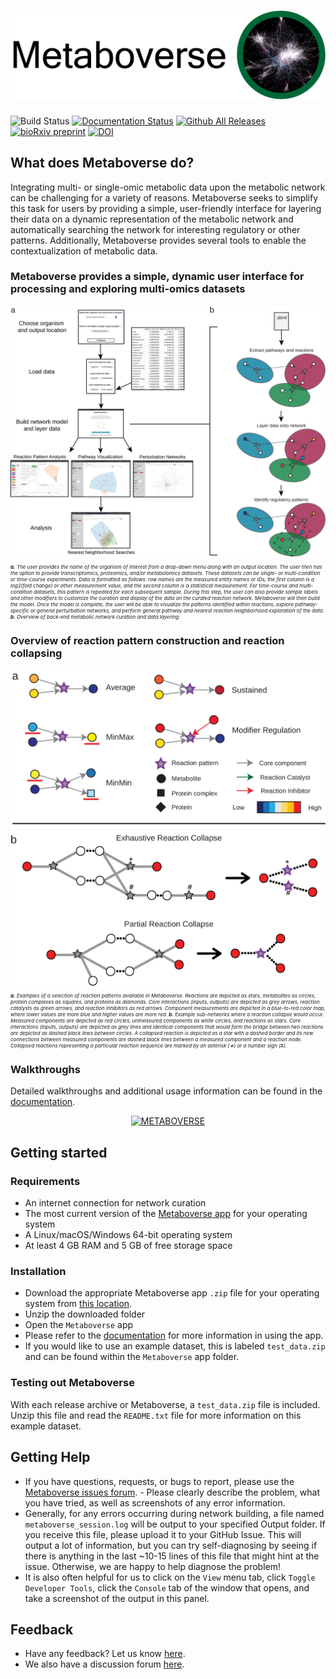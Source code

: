 # ![Metaboverse](https://raw.githubusercontent.com/Metaboverse/Metaboverse/master/docs/content/images/png/metaboverse_banner.png)

![Build Status](https://github.com/Metaboverse/Metaboverse/workflows/build/badge.svg)
[![Documentation Status](https://readthedocs.org/projects/metaboverse/badge/?version=latest)](https://metaboverse.readthedocs.io/en/latest/?badge=latest)
[![Github All Releases](https://img.shields.io/github/downloads/Metaboverse/Metaboverse/total.svg)](https://github.com/Metaboverse/Metaboverse/releases/)
[![bioRxiv preprint](https://img.shields.io/badge/bioRxiv-10.1101%2F2020.06.25.171850-BF2636)](https://www.biorxiv.org/content/10.1101/2020.06.25.171850)
[![DOI](https://zenodo.org/badge/203264184.svg)](https://zenodo.org/badge/latestdoi/203264184)

## What does Metaboverse do?
Integrating multi- or single-omic metabolic data upon the metabolic network can be challenging for a variety of reasons. Metaboverse seeks to simplify this task for users by providing a simple, user-friendly interface for layering their data on a dynamic representation of the metabolic network and automatically searching the network for interesting regulatory or other patterns. Additionally, Metaboverse provides several tools to enable the contextualization of metabolic data.

### Metaboverse provides a simple, dynamic user interface for processing and exploring multi-omics datasets

<div align="center">

<img src="docs/content/images/fig_1-metaboverse_overview.svg" alt="Metaboverse overview figure" width="800"/>   

</div> 

<div style="font-size: .5rem;">
<i>

<b>a.</b> The user provides the name of the organism of interest from a drop-down menu along with an output location. The user then has the option to provide transcriptomics, proteomics, and/or metabolomics datasets. These datasets can be single- or multi-condition or time-course experiments. Data is formatted as follows: row names are the measured entity names or IDs, the first column is a log2(fold change) or other measurement value, and the second column is a statistical measurement. For time-course and multi-condition datasets, this pattern is repeated for each subsequent sample. During this step, the user can also provide sample labels and other modifiers to customize the curation and display of the data on the curated reaction network. Metaboverse will then build the model. Once the model is complete, the user will be able to visualize the patterns identified within reactions, explore pathway-specific or general perturbation networks, and perform general pathway and nearest reaction neighborhood exploration of the data. <b>b.</b> Overview of back-end metabolic network curation and data layering.

</i>
</div>


### Overview of reaction pattern construction and reaction collapsing

<div align="center">

<img src="docs/content/images/fig_2-pattern_collapse_overview.svg" alt="Metaboverse regulatory pattern recognition figure" width="579"/>  

</div>  

<div style="font-size: .5rem;">
<i>

<b>a.</b> Examples of a selection of reaction patterns available in Metaboverse. Reactions are depicted as stars, metabolites as circles, protein complexes as squares, and proteins as diamonds. Core interactions (inputs, outputs) are depicted as grey arrows, reaction catalysts as green arrows, and reaction inhibitors as red arrows. Component measurements are depicted in a blue-to-red color map, where lower values are more blue and higher values are more red. <b>b.</b> Example sub-networks where a reaction collapse would occur. Measured components are depicted as red circles, unmeasured components as white circles, and reactions as stars. Core interactions (inputs, outputs) are depicted as grey lines and identical components that would form the bridge between two reactions are depicted as dashed black lines between circles. A collapsed reaction is depicted as a star with a dashed border and its new connections between measured components are dashed black lines between a measured component and a reaction node. Collapsed reactions representing a particular reaction sequence are marked by an asterisk (∗) or a number sign (#).

</i>
</div>


### Walkthroughs

Detailed walkthroughs and additional usage information can be found in the [documentation](https://metaboverse.readthedocs.io/en/latest).

<div align="center">

[![METABOVERSE](https://yt-embed.herokuapp.com/embed?v=U7m78Tbs5KE)](https://youtu.be/U7m78Tbs5KE "Metaboverse Video Walkthrough")

</div>

## Getting started

### Requirements
- An internet connection for network curation
- The most current version of the [Metaboverse app](https://github.com/Metaboverse/Metaboverse/releases) for your operating system
- A Linux/macOS/Windows 64-bit operating system
- At least 4 GB RAM and 5 GB of free storage space

### Installation
- Download the appropriate Metaboverse app `.zip` file for your operating system from [this location](https://github.com/Metaboverse/Metaboverse/releases/latest).
- Unzip the downloaded folder
- Open the `Metaboverse` app
- Please refer to the [documentation](https://metaboverse.readthedocs.io/en/latest/content/general-usage.html) for more information in using the app.
- If you would like to use an example dataset, this is labeled `test_data.zip` and can be found within the `Metaboverse` app folder.

### Testing out Metaboverse
With each release archive or Metaboverse, a `test_data.zip` file is included. Unzip this file and read the `README.txt` file for more information on this example dataset. 

## Getting Help
- If you have questions, requests, or bugs to report, please use the [Metaboverse issues forum](https://github.com/Metaboverse/Metaboverse/issues). - Please clearly describe the problem, what you have tried, as well as screenshots of any error information.     
- Generally, for any errors occurring during network building, a file named `metaboverse_session.log` will be output to your specified Output folder. If you receive this file, please upload it to your GitHub Issue. This will output a lot of information, but you can try self-diagnosing by seeing if there is anything in the last ~10-15 lines of this file that might hint at the issue. Otherwise, we are happy to help diagnose the problem!    
- It is also often helpful for us to click on the `View` menu tab, click `Toggle Developer Tools`, click the `Console` tab of the window that opens, and take a screenshot of the output in this panel.

## Feedback
- Have any feedback? Let us know [here](https://forms.gle/4z51DMnagWRvKhc38).
- We also have a discussion forum [here](https://github.com/Metaboverse/Metaboverse/discussions).

   
